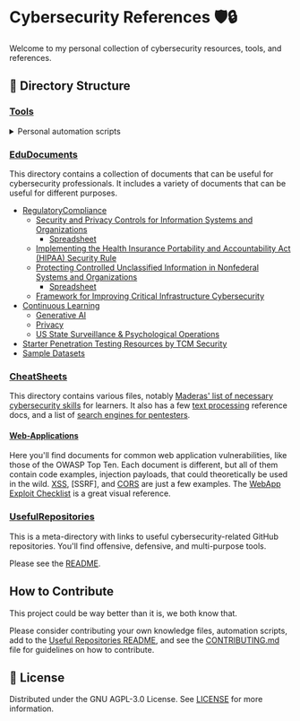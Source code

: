 # Cybersecurity References 🛡️🔒

Welcome to my personal collection of cybersecurity resources, tools, and references.

## 📁 Directory Structure

### [Tools](./Tools)

<details><summary>Personal automation scripts</summary>

[`extract_video_audio.py`](./Tools/extract_video_audio.py): CLI tool that creates an MP3 audio file from a MP4 file, or files in a directory.

[`firewall_rules.py`](./Tools/firewall_rules.py): takes in the URL of a CSV file to block known problematic IP addresses. 

> The default URL downloads the "Botnet C2 Indicators of Compromise (IOCs)" from FEODOtracker, which contains "information on tracked botnet c2s but also IP addresses that were acting as a botnet C2 within the **past 30 days**."

[`hashfile_validator.py`](./Tools/hashfile_validator.py): A CLI tool that automatically detects and validates cryptographic hash checksums against files. It supports MD5, SHA1, SHA256, SHA384, and SHA512, with optional JSON output and additional file information. The tool uses Windows' built-in Certutil for hash calculation.

[`Reset-DockerWslIntergration.ps1`](./Tools/Reset-DockerWslIntegration.ps1): PowerShell script that stops Docker Desktop, Stops WSL, and Unregisters the Docker Destop data.

</details>

### [EduDocuments](./EduDocuments)

This directory contains a collection of documents that can be useful for cybersecurity professionals. It includes a variety of documents that can be useful for different purposes.
- [RegulatoryCompliance](./EduDocuments/RegulatoryCompliance)
    - [Security and Privacy Controls for Information Systems and Organizations](./EduDocuments/RegulatoryCompliance//800-53r5/SP_800-53_v5_1-derived-OSCAL.pdf "PDF")
        - [Spreadsheet](./EduDocuments/RegulatoryCompliance/800-53r5/sp800-53r5-control-catalog.xlsx "XLSX")
    - [Implementing the Health Insurance Portability and Accountability Act (HIPAA) Security Rule](./EduDocuments/RegulatoryCompliance/800-66r2/NIST.SP.800-66r2.pdf "PDF")
    - [Protecting Controlled Unclassified Information in Nonfederal Systems and Organizations](./EduDocuments/RegulatoryCompliance/800-171/NIST.SP.800-171r2.pdf "PDF")
        - [Spreadsheet](./EduDocuments/RegulatoryCompliance/800-171/sp800-171r2-security-reqs.xlsx "XLSX")
    - [Framework for Improving Critical Infrastructure Cybersecurity](./EduDocuments/RegulatoryCompliance/NIST.CSWP.04162018.pdf "PDF")
- [Continuous Learning](./EduDocuments/Continuous-Learning/)
    - [Generative AI](./EduDocuments/Continuous-Learning/Generative-AI/)
    - [Privacy](./EduDocuments/Continuous-Learning/Privacy/ "Learn about digital privacy.")
    - [US State Surveillance & Psychological Operations](./EduDocuments/Continuous-Learning/US-State_Surveillance-Psyops/ "Learn about state-sanctioned psyops in the US and abroad.")
- [Starter Penetration Testing Resources by TCM Security](./EduDocuments/Pentest_Resources-TCM_Security/ "Resources for pentesters in the making.")
- [Sample Datasets](./EduDocuments/Sample_Datasets/ "A collection of datasets to practice working on.")

### [CheatSheets](./CheatSheets)

This directory contains various files, notably [Maderas' list of necessary cybersecurity skills](./CheatSheets/Get_Started-MaderasSecurityArsenal.md "Maderas Security Arsenal") for learners. It also has a few [text processing](./CheatSheets/text-processing/ "Directory") reference docs, and a list of [search engines for pentesters](./CheatSheets/Search_Engines_for_Pentesters.jpg "Search Engines for Pentesters").

#### [Web-Applications](./Web-Applications)

Here you'll find documents for common web application vulnerabilities, like those of the OWASP Top Ten. Each document is different, but all of them contain code examples, injection payloads, that could theoretically be used in the wild. [XSS](./Web-Applications/XSS.md), [SSRF], and [CORS](./Web-Applications/CORS.md) are just a few examples. The [WebApp Exploit Checklist](./Web-Applications/WebApp-ExploitsChecklist.pdf) is a great visual reference.

### [UsefulRepositories](./UsefulRepositories)

This is a meta-directory with links to useful cybersecurity-related GitHub repositories. You'll find offensive, defensive, and multi-purpose tools.

Please see the [README](./UsefulRepositories/README.md).

## How to Contribute
This project could be way better than it is, we both know that.

Please consider contributing your own knowledge files, automation scripts, add to the [Useful Repositories README](./Useful-Repositories/README.md), and see the [CONTRIBUTING.md](CONTRIBUTING.md) file for guidelines on how to contribute.

## 📜 License

Distributed under the GNU AGPL-3.0 License. See [LICENSE](./LICENSE) for more information.
